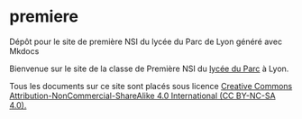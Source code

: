 # premiere   

<quote>Dépôt pour le site de  première NSI du lycée du Parc de Lyon généré avec Mkdocs</quote>

 <article>
        <p>Bienvenue sur le site   de la classe de  Première NSI du <a href="https://lyceeduparc.fr/ldp/">lycée du Parc</a> à Lyon.</p>
          <p>Tous les documents sur ce site sont   placés sous licence 
            <a href="https://creativecommons.org/licenses/by-nc-sa/4.0/"> 
              Creative Commons Attribution-NonCommercial-ShareAlike 4.0 International (CC BY-NC-SA 4.0).</a>
              </p>              
 </article>
